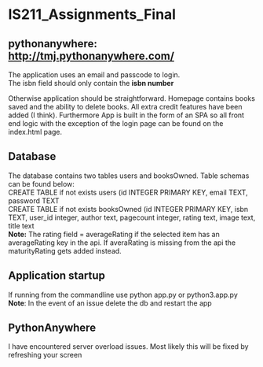 # IS211_Assignments_Final

## pythonanywhere: http://tmj.pythonanywhere.com/

The application uses an email and passcode to login.<br />
The isbn field should only contain the <b>isbn number</b>

Otherwise application should be straightforward. Homepage contains books saved and the ability to delete books. All extra credit features have been added (I think). 
Furthermore App is built in the form of an SPA so all front end logic with the exception of the login page can be found on the index.html page.

## Database
The database contains two tables users and booksOwned. Table schemas can be found below:<br />
CREATE TABLE if not exists users (id INTEGER PRIMARY KEY, email TEXT, password TEXT<br />
CREATE TABLE if not exists  booksOwned (id INTEGER PRIMARY KEY, isbn TEXT, user_id integer, author text, pagecount integer, rating text, image text, title text<br />
<b>Note:</b> The rating field = averageRating if the selected item has an averageRating key in the api. If averaRating is missing from the api the maturityRating gets added instead.

## Application startup
If running from the commandline use python app.py or python3.app.py<br />
<b>Note</b>: In the event of an issue delete the db and restart the app 

## PythonAnywhere 
I have encountered server overload issues. Most likely this will be fixed by refreshing your screen



